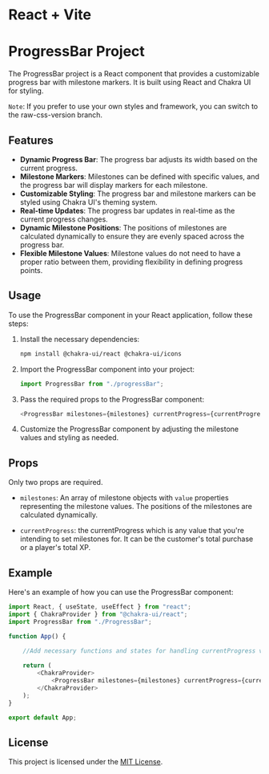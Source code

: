 # React + Vite

# ProgressBar Project

The ProgressBar project is a React component that provides a customizable progress bar with milestone markers. It is built using React and Chakra UI for styling.

`Note`: If you prefer to use your own styles and framework, you can switch to the raw-css-version branch.

## Features

- **Dynamic Progress Bar**: The progress bar adjusts its width based on the current progress.
- **Milestone Markers**: Milestones can be defined with specific values, and the progress bar will display markers for each milestone.
- **Customizable Styling**: The progress bar and milestone markers can be styled using Chakra UI's theming system.
- **Real-time Updates**: The progress bar updates in real-time as the current progress changes.
- **Dynamic Milestone Positions**: The positions of milestones are calculated dynamically to ensure they are evenly spaced across the progress bar.
- **Flexible Milestone Values**: Milestone values do not need to have a proper ratio between them, providing flexibility in defining progress points.

## Usage

To use the ProgressBar component in your React application, follow these steps:

1. Install the necessary dependencies:

   ```bash
   npm install @chakra-ui/react @chakra-ui/icons
   ```

2. Import the ProgressBar component into your project:

   ```javascript
   import ProgressBar from "./progressBar";
   ```

3. Pass the required props to the ProgressBar component:

   ```javascript
   <ProgressBar milestones={milestones} currentProgress={currentProgress} />
   ```

4. Customize the ProgressBar component by adjusting the milestone values and styling as needed.

## Props
Only two props are required.

- `milestones`: An array of milestone objects with `value` properties representing the milestone values. The positions of the milestones are calculated dynamically.

- `currentProgress`: the currentProgress which is any value that you're intending to set milestones for. It can be the customer's total purchase or a player's total XP.


## Example

Here's an example of how you can use the ProgressBar component:

```javascript
import React, { useState, useEffect } from "react";
import { ChakraProvider } from "@chakra-ui/react";
import ProgressBar from "./ProgressBar";

function App() {
	
	//Add necessary functions and states for handling currentProgress value and milestones array of objects.

	return (
		<ChakraProvider>
			<ProgressBar milestones={milestones} currentProgress={currentProgress} />
		</ChakraProvider>
	);
}

export default App;
```

## License

This project is licensed under the [MIT License](LICENSE).
